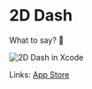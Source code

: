 # 2D Dash

What to say? 🤔

![2D Dash in Xcode](./assets/2D%20Dash%20%2B%20Xcode.gif)

Links:
[App Store](https://apps.apple.com/us/app/2d-dash/id1030977999)
